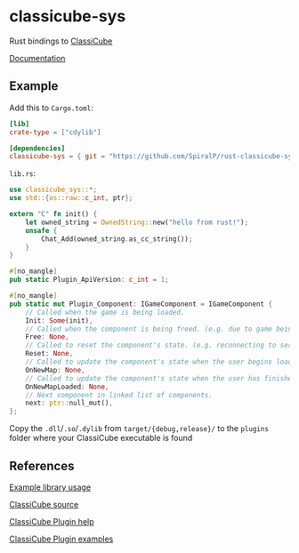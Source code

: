 # classicube-sys

Rust bindings to [ClassiCube](https://www.classicube.net)

[Documentation](https://spiralp.github.io/rust-classicube-sys/classicube_sys/index.html)

## Example

Add this to `Cargo.toml`:

```toml
[lib]
crate-type = ["cdylib"]

[dependencies]
classicube-sys = { git = "https://github.com/SpiralP/rust-classicube-sys.git" }
```

`lib.rs`:

```rust
use classicube_sys::*;
use std::{os::raw::c_int, ptr};

extern "C" fn init() {
    let owned_string = OwnedString::new("hello from rust!");
    unsafe {
        Chat_Add(owned_string.as_cc_string());
    }
}

#[no_mangle]
pub static Plugin_ApiVersion: c_int = 1;

#[no_mangle]
pub static mut Plugin_Component: IGameComponent = IGameComponent {
    // Called when the game is being loaded.
    Init: Some(init),
    // Called when the component is being freed. (e.g. due to game being closed)
    Free: None,
    // Called to reset the component's state. (e.g. reconnecting to server)
    Reset: None,
    // Called to update the component's state when the user begins loading a new map.
    OnNewMap: None,
    // Called to update the component's state when the user has finished loading a new map.
    OnNewMapLoaded: None,
    // Next component in linked list of components.
    next: ptr::null_mut(),
};
```

Copy the `.dll`/`.so`/`.dylib` from `target/{debug,release}/` to the `plugins` folder where your ClassiCube executable is found

## References

[Example library usage](https://github.com/SpiralP/rust-classicube-roll-plugin)

[ClassiCube source](https://github.com/UnknownShadow200/ClassiCube)

[ClassiCube Plugin help](https://github.com/UnknownShadow200/ClassiCube/blob/master/misc/plugin-dev.md)

[ClassiCube Plugin examples](https://github.com/UnknownShadow200/ClassiCube-Plugins)
